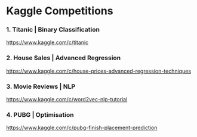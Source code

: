# Kaggle Competitions

### 1. Titanic | Binary Classification
https://www.kaggle.com/c/titanic

### 2. House Sales | Advanced Regression
https://www.kaggle.com/c/house-prices-advanced-regression-techniques

### 3. Movie Reviews | NLP
https://www.kaggle.com/c/word2vec-nlp-tutorial

### 4. PUBG | Optimisation
https://www.kaggle.com/c/pubg-finish-placement-prediction
